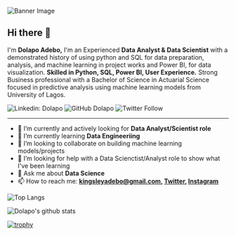 ![Banner Image](https://github.com/aadedolapo/aadedolapo/blob/main/header.jpg)

## Hi there 👋

I'm **Dolapo Adebo,** I'm an Experienced **Data Analyst & Data Scientist** with a demonstrated history of using python and SQL for data preparation, analysis, and machine learning in project works and Power BI, for data visualization. **Skilled in Python, SQL, Power BI, User Experience.** Strong Business professional with a Bachelor of Science in Actuarial Science focused in predictive analysis using machine learning models from University of Lagos.

![Linkedin: Dolapo](https://img.shields.io/badge/-Dolapo-blue?style=flat-square&logo=Linkedin&logoColor=white&link=https://www.linkedin.com/in/dolapo-adebo-4a979687/)
![GitHub Dolapo](https://img.shields.io/github/followers/aadedolapo?label=follow&style=social)
![Twitter Follow](https://img.shields.io/twitter/follow/theadedolapo?style=social)

---

- 🔭 I’m currently and actively looking for **Data Analyst/Scientist role**
- 🌱 I’m currently learning **Data Engineeriing**
- 👯 I’m looking to collaborate on building machine learning models/projects
- 🤔 I’m looking for help with a Data Scienctist/Analyst role to show what I've been learning
- 💬 Ask me about **Data Science**
- 📫 How to reach me:
  **kingsleyadebo@gmail.com, [Twitter](https://twitter.com/theadeolapo), [Instagram](https://instagram.com/the.adedolapo)**
  
![Top Langs](https://github-readme-stats.vercel.app/api/top-langs/?username=aadedolapo&layout=compact&theme=dark&hide_border=true)

![Dolapo's github stats](https://github-readme-stats.vercel.app/api?username=aadedolapo&show_icons=true&hide_border=true&theme=dark)

[![trophy](https://github-profile-trophy.vercel.app/?username=aadedolapo)](https://github.com/aadedolapo/github-profile-trophy)
